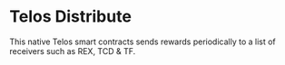 # Telos Distribute

This native Telos smart contracts sends rewards periodically to a list of receivers such as REX, TCD & TF.
